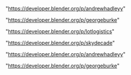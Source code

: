 "https://developer.blender.org/p/andrewhadleyy"

"https://developer.blender.org/p/georgeburke"

 
"https://developer.blender.org/p/lotlogistics"


"https://developer.blender.org/p/skydecade"


"https://developer.blender.org/p/andrewhadleyy"


"https://developer.blender.org/p/georgeburke"


 
